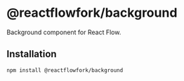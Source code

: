 # @reactflowfork/background

Background component for React Flow.

## Installation 

```sh 
npm install @reactflowfork/background
```

